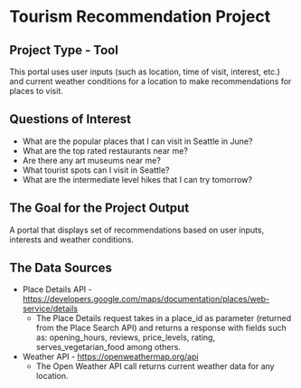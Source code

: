 # Tourism Recommendation Project

## Project Type - Tool
This portal uses user inputs (such as location, time of visit, interest, etc.) and current weather conditions for a location to make recommendations for places to visit.  
## Questions of Interest
* What are the popular places that I can visit in Seattle in June?
* What are the top rated restaurants near me? 
* Are there any art museums near me?
* What tourist spots can I visit in Seattle?
* What are the intermediate level hikes that I can try tomorrow? 
## The Goal for the Project Output
A portal that displays set of recommendations based on user inputs, interests and weather conditions.
## The Data Sources
* Place Details API - https://developers.google.com/maps/documentation/places/web-service/details
  - The Place Details request takes in a place_id as parameter (returned from the Place Search API) and returns a response with fields such as: opening_hours, reviews, price_levels, rating, serves_vegetarian_food among others.
* Weather API - https://openweathermap.org/api
  - The Open Weather API call returns current weather data for any location.  
